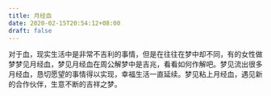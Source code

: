 ```yaml
---
title: 月经血
date: 2020-02-15T20:54:12+08:00
draft: false
---
```


对于血，现实生活中是非常不吉利的事情，但是在往往在梦中却不同，有的女性做梦梦见月经血，梦见月经血在周公解梦中是吉兆，看看如何作解吧。梦见流出很多月经血，恳切愿望的事情得以实现，幸福生活一直延续。梦见粘上月经血，遇见新的合作伙伴，生意不断的吉祥之梦。